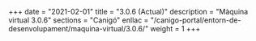 +++
date        = "2021-02-01"
title       = "3.0.6 (Actual)"
description = "Màquina virtual 3.0.6"
sections    = "Canigó"
enllac		= "/canigo-portal/entorn-de-desenvolupament/maquina-virtual/3.0.6/"
weight		= 1
+++
